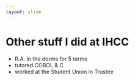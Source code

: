 ```yaml
---
layout: slide
---
```


# Other stuff I did at IHCC

* R.A. in the dorms for 5 terms
* tutored COBOL & C
* worked at the Student Union in Trustee
